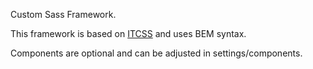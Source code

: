 Custom Sass Framework.

This framework is based on [ITCSS](http://itcss.io/) and uses BEM syntax.

Components are optional and can be adjusted in settings/components.
